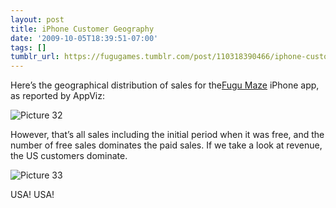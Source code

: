 ```yaml
---
layout: post
title: iPhone Customer Geography
date: '2009-10-05T18:39:51-07:00'
tags: []
tumblr_url: https://fugugames.tumblr.com/post/110318390466/iphone-customer-geography
---
```

Here’s the geographical distribution of sales for the[Fugu Maze](http://itunes.com/app/fugumaze) iPhone app, as reported by AppViz:

![Picture 32](http://itshardtofondlepenguins.com/wp-content/uploads/2009/10/Picture-321.png "Picture 32")

However, that’s all sales including the initial period when it was free, and the number of free sales dominates the paid sales. If we take a look at revenue, the US customers dominate.

![Picture 33](http://itshardtofondlepenguins.com/wp-content/uploads/2009/10/Picture-33.png "Picture 33")

USA! USA!

